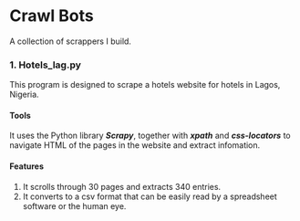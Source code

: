 # Crawl Bots
A collection of scrappers I build.

### 1. Hotels_lag.py
This program is designed to scrape a hotels website for hotels in Lagos, Nigeria. 

#### **Tools**
It uses the Python library ***Scrapy***, together with ***xpath*** and ***css-locators*** to navigate HTML of the pages in the website and extract infomation.

#### **Features**
1. It scrolls through 30 pages and extracts 340 entries.
2. It converts to a csv format that can be easily read by a spreadsheet software or the human eye.
